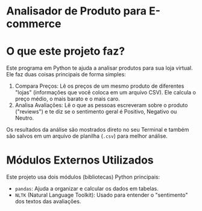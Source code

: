 # Analisador de Produto para E-commerce 


# O que este projeto faz?

Este programa em Python te ajuda a analisar produtos para sua loja virtual. Ele faz duas coisas principais de forma simples:

1. Compara Preços: Lê os preços de um mesmo produto de diferentes "lojas" (informações que você coloca em um arquivo CSV). Ele calcula o preço médio, o mais barato e o mais caro.
2. Analisa Avaliações: Lê o que as pessoas escreveram sobre o produto ("reviews") e te diz se o sentimento geral é Positivo, Negativo ou Neutro.

Os resultados da análise são mostrados direto no seu Terminal e também são salvos em um arquivo de planilha (`.csv`) para melhor análise.

# Módulos Externos Utilizados

Este projeto usa dois módulos (bibliotecas) Python principais:

* `pandas`: Ajuda a organizar e calcular os dados em tabelas.
* `NLTK` (Natural Language Toolkit): Usado para entender o "sentimento" dos textos das avaliações.